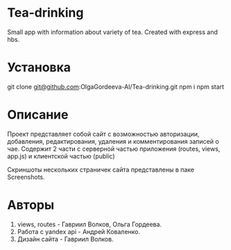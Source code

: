 # Tea-drinking
Small app with information about variety of tea. Created with express and hbs.



# Установка 
 
git clone git@github.com:OlgaGordeeva-Al/Tea-drinking.git
npm i
npm start

# Описание
Проект представляет собой сайт с возможностью авторизации, добавления, редактирования, удаления и комментирования записей о чае.
Содержит 2 части с серверной частью приложения (routes, views, app.js) и клиентской частью (public)

Скриншоты нескольких страничек сайта представлены в паке Screenshots.

# Авторы 
1. views, routes - Гавриил Волков, Ольга Гордеева.
2. Работа с yandex api - Андрей Коваленко.
3. Дизайн сайта - Гавриил Волков.
